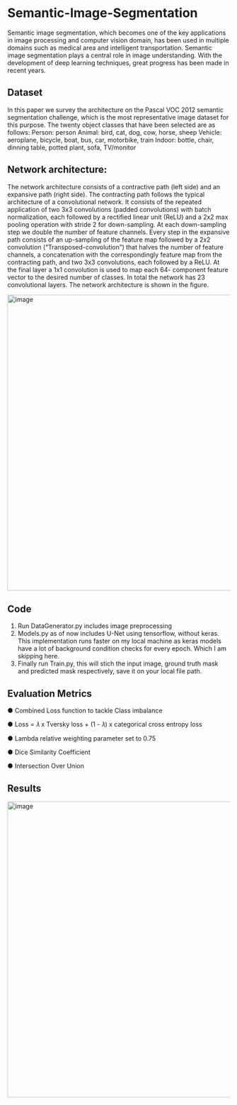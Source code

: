 # Semantic-Image-Segmentation
Semantic image segmentation, which becomes one of the key applications in image processing and computer vision domain, has been used in multiple domains such as medical area and intelligent transportation. Semantic image segmentation plays a central role in image understanding. With the development of deep learning techniques, great progress has been made in recent years.

## Dataset

In this paper we survey the architecture on the Pascal VOC 2012 semantic segmentation challenge, which is the most representative image dataset for this purpose.
The twenty object classes that have been selected are as follows:
Person: person
Animal: bird, cat, dog, cow, horse, sheep
Vehicle: aeroplane, bicycle, boat, bus, car, motorbike, train
Indoor: bottle, chair, dinning table, potted plant, sofa, TV/monitor

## Network architecture:


The network architecture consists of a contractive path (left side) and an expansive path (right side). The contracting path follows the typical architecture of a convolutional network. It consists of the repeated application of two 3x3 convolutions (padded convolutions) with batch normalization, each followed by a rectified linear unit (ReLU) and a 2x2 max pooling operation with stride 2 for down-sampling. At each down-sampling step we double the number of feature channels. Every step in the expansive path consists of an up-sampling of the feature map followed by a 2x2 convolution (“Transposed-convolution”) that halves the number of feature channels, a concatenation with the correspondingly feature map from the contracting path, and two 3x3 convolutions, each followed by a ReLU. At the final layer a 1x1 convolution is used to map each 64- component feature vector to the desired number of classes. In total the network has 23 convolutional layers. The network architecture is shown in the figure.

<img width="668" alt="image" src="https://user-images.githubusercontent.com/75456477/166508993-ec884a20-51bb-4874-b6fe-895021b6ad41.png">

## Code

1. Run DataGenerator.py includes image preprocessing 
2. Models.py as of now includes U-Net using tensorflow, without keras. This implementation runs faster on my local machine as keras models have a lot of background condition checks for every epoch. Which I am skipping here.
3. Finally run Train.py, this will stich the input image, ground truth mask and predicted mask respectively, save it on your local file path.

## Evaluation Metrics

● Combined Loss function to tackle Class imbalance

● Loss = 𝜆 x Tversky loss + (1 - 𝜆) x categorical cross entropy loss

● Lambda relative weighting parameter set to 0.75

● Dice Similarity Coefficient

● Intersection Over Union


## Results

<img width="668" alt="image" src="https://user-images.githubusercontent.com/75456477/166509904-123725aa-896c-4961-80f4-518d8eec70a3.png">



